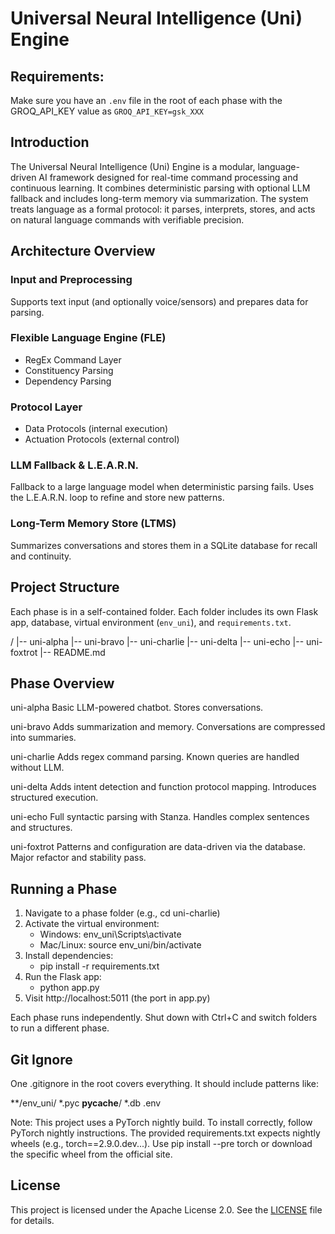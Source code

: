 # Universal Neural Intelligence (Uni) Engine

## Requirements:

Make sure you have an `.env` file in the root of each phase with the GROQ_API_KEY value as `GROQ_API_KEY=gsk_XXX`

## Introduction

The Universal Neural Intelligence (Uni) Engine is a modular, language-driven AI framework designed for real-time command processing and continuous learning. It combines deterministic parsing with optional LLM fallback and includes long-term memory via summarization. The system treats language as a formal protocol: it parses, interprets, stores, and acts on natural language commands with verifiable precision.

## Architecture Overview

### Input and Preprocessing
Supports text input (and optionally voice/sensors) and prepares data for parsing.

### Flexible Language Engine (FLE)
- RegEx Command Layer
- Constituency Parsing
- Dependency Parsing

### Protocol Layer
- Data Protocols (internal execution)
- Actuation Protocols (external control)

### LLM Fallback & L.E.A.R.N.
Fallback to a large language model when deterministic parsing fails. Uses the L.E.A.R.N. loop to refine and store new patterns.

### Long-Term Memory Store (LTMS)
Summarizes conversations and stores them in a SQLite database for recall and continuity.

## Project Structure

Each phase is in a self-contained folder. Each folder includes its own Flask app, database, virtual environment (`env_uni`), and `requirements.txt`.

/
|-- uni-alpha
|-- uni-bravo
|-- uni-charlie
|-- uni-delta
|-- uni-echo
|-- uni-foxtrot
|-- README.md

## Phase Overview

uni-alpha
  Basic LLM-powered chatbot. Stores conversations.

uni-bravo
  Adds summarization and memory. Conversations are compressed into summaries.

uni-charlie
  Adds regex command parsing. Known queries are handled without LLM.

uni-delta
  Adds intent detection and function protocol mapping. Introduces structured execution.

uni-echo
  Full syntactic parsing with Stanza. Handles complex sentences and structures.

uni-foxtrot
  Patterns and configuration are data-driven via the database. Major refactor and stability pass.

## Running a Phase

1. Navigate to a phase folder (e.g., cd uni-charlie)
2. Activate the virtual environment:
   - Windows: env_uni\Scripts\activate
   - Mac/Linux: source env_uni/bin/activate
3. Install dependencies:
   - pip install -r requirements.txt
4. Run the Flask app:
   - python app.py
5. Visit http://localhost:5011 (the port in app.py)

Each phase runs independently. Shut down with Ctrl+C and switch folders to run a different phase.

## Git Ignore

One .gitignore in the root covers everything. It should include patterns like:

**/env_uni/
*.pyc
__pycache__/
*.db
.env

Note: This project uses a PyTorch nightly build. To install correctly, follow PyTorch nightly instructions. The provided requirements.txt expects nightly wheels (e.g., torch==2.9.0.dev...). Use pip install --pre torch or download the specific wheel from the official site.

## License

This project is licensed under the Apache License 2.0. See the [LICENSE](LICENSE) file for details.
